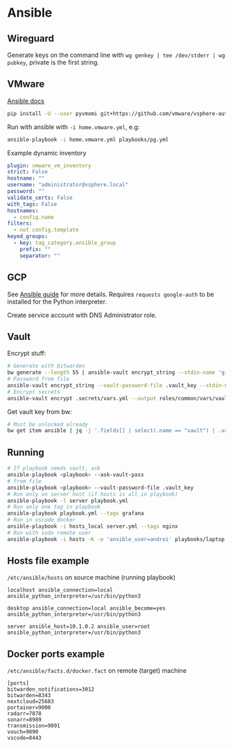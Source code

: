 # Ansible

## Wireguard

Generate keys on the command line with `wg genkey | tee /dev/stderr | wg pubkey`, private is the first string.

## VMware

[Ansible docs](https://docs.ansible.com/ansible/latest/collections/community/vmware/vmware_vm_inventory_inventory.html)

```sh
pip install -U --user pyvmomi git+https://github.com/vmware/vsphere-automation-sdk-python.git
```

Run with ansible with `-i home.vmware.yml`, e.g:

```sh
ansible-playbook -i home.vmware.yml playbooks/pg.yml
```

Example dynamic inventory

```yml
plugin: vmware_vm_inventory
strict: False
hostname: ""
username: "administrator@vsphere.local"
password: ""
validate_certs: False
with_tags: False
hostnames:
  - config.name
filters:
  - not config.template
keyed_groups:
  - key: tag_category.ansible_group
    prefix: ""
    separator: ""
```

## GCP

See [Ansible guide](https://docs.ansible.com/ansible/latest/scenario_guides/guide_gce.html) for more details.
Requires `requests google-auth` to be installed for the Python interpreter.

Create service account with DNS Administrator role.

## Vault

Encrypt stuff:

```sh
# Generate with bitwarden
bw generate --length 55 | ansible-vault encrypt_string --stdin-name 'gitea_secret_key'
# Password from file
ansible-vault encrypt_string --vault-password-file .vault_key --stdin-name 'gitea_secret_key'
# Encrypt secrets
ansible-vault encrypt .secrets/vars.yml --output roles/common/vars/vault.yml
```

Get vault key from bw:

```sh
# Must be unlocked already
bw get item ansible | jq -j '.fields[] | select(.name == "vault") | .value' > .vault_key
```

## Running

```sh
# If playbook needs vault, ask
ansible-playbook <playbook> --ask-vault-pass
# from file
ansible-playbook <playbook> --vault-password-file .vault_key
# Run only on server host (if hosts is all in playbook)
ansible-playbook -l server playbook.yml
# Run only one tag in playbook
ansible-playbook playbook.yml --tags grafana
# Run in vscode docker
ansible-playbook -i hosts_local server.yml --tags nginx
# Run with sudo remote user
ansible-playbook -i hosts -K -e 'ansible_user=andrei' playbooks/laptop.yml --diff --check --tags laptop
```

## Hosts file example
`/etc/ansible/hosts` on source machine (running playbook)
```
localhost ansible_connection=local ansible_python_interpreter=/usr/bin/python3

desktop ansible_connection=local ansible_become=yes ansible_python_interpreter=/usr/bin/python3

server ansible_host=10.1.0.2 ansible_user=root ansible_python_interpreter=/usr/bin/python3
```

## Docker ports example
`/etc/ansible/facts.d/docker.fact` on remote (target) machine
```
[ports]
bitwarden_notifications=3012
bitwarden=8343
nextcloud=25683
portainer=9000
radarr=7878
sonarr=8989
transmission=9091
vouch=9090
vscode=8443
```
